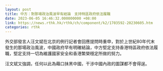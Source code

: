 ```yaml
---
layout: post
title: 中方：對那場政治風波早有結論　支持特區政府依法履職
date: 2023-06-05 16:46:32.000000000 +08:00
link: https://news.rthk.hk/rthk/ch/component/k2/1703592-20230605.htm
categories: rthk
---
```


外交部發言人汪文斌在北京的例行記者會回應提問時重申，對於上世紀80年代末發生的那場政治風波，中國政府早有明確結論，中方堅定支持香港特區政府依法履職，堅定支持一切為維護國家安全和香港繁榮穩定所做的努力。

汪文斌又強調，任何以此為藉口抺黑中國，干涉中國內政的圖謀都不會得逞。

